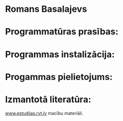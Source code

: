 # Romans Basalajevs

# Programmatūras prasības:


# Programmas instalizācija:


# Progammas pielietojums:


# Izmantotā literatūra:
www.estudijas.rvt.lv macību materiāli.
